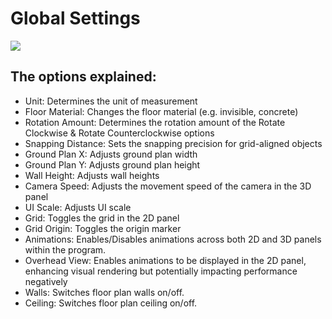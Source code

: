 # Global Settings

![](../../../.gitbook/assets/iVP\_settings\_global\_settings.jpg)

## The options explained:

* Unit: Determines the unit of measurement
* Floor Material: Changes the floor material (e.g. invisible, concrete)
* Rotation Amount: Determines the rotation amount of the Rotate Clockwise & Rotate Counterclockwise options
* Snapping Distance: Sets the snapping precision for grid-aligned objects
* Ground Plan X: Adjusts ground plan width
* Ground Plan Y: Adjusts ground plan height
* Wall Height: Adjusts wall heights
* Camera Speed: Adjusts the movement speed of the camera in the 3D panel
* UI Scale: Adjusts UI scale
* Grid: Toggles the grid in the 2D panel
* Grid Origin: Toggles the origin marker
* Animations: Enables/Disables animations across both 2D and 3D panels within the program.
* Overhead View: Enables animations to be displayed in the 2D panel, enhancing visual rendering but potentially impacting performance negatively
* Walls: Switches floor plan walls on/off.
* Ceiling: Switches floor plan ceiling on/off.
